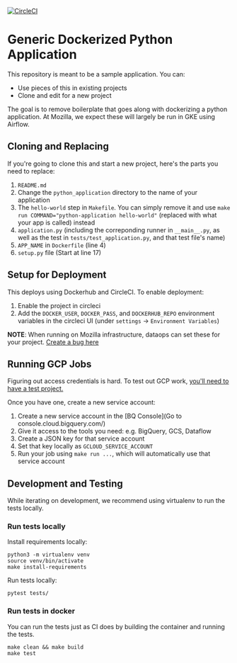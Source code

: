 [![CircleCI](https://circleci.com/gh/fbertsch/generic-python-docker.svg?style=svg)](https://circleci.com/gh/fbertsch/generic-python-docker)

# Generic Dockerized Python Application

This repository is meant to be a sample application. You can:
- Use pieces of this in existing projects
- Clone and edit for a new project

The goal is to remove boilerplate that goes along with dockerizing
a python application. At Mozilla, we expect these will largely
be run in GKE using Airflow.

## Cloning and Replacing

If you're going to clone this and start a new project, here's the parts you need to replace:
1. `README.md`
2. Change the `python_application` directory to the name of your application
3. The `hello-world` step in `Makefile`. You can simply remove it and use `make run COMMAND="python-application hello-world"`
   (replaced with what your app is called) instead
4. `application.py` (including the correponding runner in `__main__.py`,
   as well as the test in `tests/test_application.py`, and that test file's name)
5. `APP_NAME` in `Dockerfile` (line 4)
6. `setup.py` file (Start at line 17)


## Setup for Deployment

This deploys using Dockerhub and CircleCI. To enable deployment:

1. Enable the project in circleci
2. Add the `DOCKER_USER`, `DOCKER_PASS`, and `DOCKERHUB_REPO` environment variables
   in the circleci UI (under `settings` -> `Environment Variables`)

**NOTE**: When running on Mozilla infrastructure, dataops can set these for your project. [Create a bug here](https://bugzilla.mozilla.org/enter_bug.cgi?component=Operations&product=Data%20Platform%20and%20Tools)

## Running GCP Jobs

Figuring out access credentials is hard. To test out GCP work, [you'll need to have a test project.](https://github.com/whd/gcp-quickstart)

Once you have one, create a new service account:
1. Create a new service account in the [BQ Console](Go to console.cloud.bigquery.com/)
2. Give it access to the tools you need: e.g. BigQuery, GCS, Dataflow
3. Create a JSON key for that service account
4. Set that key locally as `GCLOUD_SERVICE_ACCOUNT`
5. Run your job using `make run ...`, which will automatically use that service account

## Development and Testing

While iterating on development, we recommend using virtualenv
to run the tests locally.

### Run tests locally

Install requirements locally:
```
python3 -m virtualenv venv
source venv/bin/activate
make install-requirements
```

Run tests locally:
```
pytest tests/
```

### Run tests in docker

You can run the tests just as CI does by building the container
and running the tests.

```
make clean && make build
make test
```
